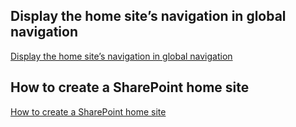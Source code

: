 ## Display the home site’s navigation in global navigation
[Display the home site’s navigation in global navigation](https://docs.microsoft.com/en-us/viva/connections/sharepoint-app-bar)

## How to create a SharePoint home site
[How to create a SharePoint home site](https://sharepoint.handsontek.net/2021/03/17/create-sharepoint-home-site/)
